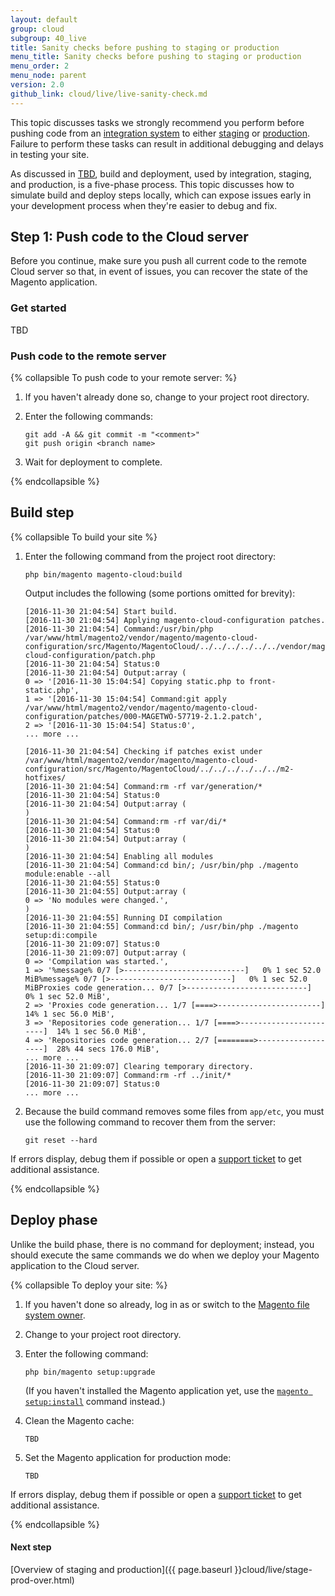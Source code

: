 ```yaml
---
layout: default
group: cloud
subgroup: 40_live
title: Sanity checks before pushing to staging or production
menu_title: Sanity checks before pushing to staging or production
menu_order: 2
menu_node: parent
version: 2.0
github_link: cloud/live/live-sanity-check.md
---
```


This topic discusses tasks we strongly recommend you perform before pushing code from an [integration system]() to either [staging]() or [production](). Failure to perform these tasks can result in additional debugging and delays in testing your site.

As discussed in [TBD](), build and deployment, used by integration, staging, and production, is a five-phase process. This topic discusses how to simulate build and deploy steps locally, which can expose issues early in your development process when they're easier to debug and fix.

## Step 1: Push code to the Cloud server
Before you continue, make sure you push all current code to the remote Cloud server so that, in event of issues, you can recover the state of the Magento application.

### Get started
TBD

### Push code to the remote server

{% collapsible To push code to your remote server: %}

1.	If you haven't already done so, change to your project root directory.
2.	Enter the following commands:

		git add -A && git commit -m "<comment>"
		git push origin <branch name>
3.	Wait for deployment to complete.

{% endcollapsible %}

## Build step

{% collapsible To build your site %}

1.	Enter the following command from the project root directory:

		php bin/magento magento-cloud:build

	Output includes the following (some portions omitted for brevity):

		[2016-11-30 21:04:54] Start build.
		[2016-11-30 21:04:54] Applying magento-cloud-configuration patches.
		[2016-11-30 21:04:54] Command:/usr/bin/php /var/www/html/magento2/vendor/magento/magento-cloud-configuration/src/Magento/MagentoCloud/../../../../../../vendor/magento/magento-cloud-configuration/patch.php
		[2016-11-30 21:04:54] Status:0
		[2016-11-30 21:04:54] Output:array (
  		0 => '[2016-11-30 15:04:54] Copying static.php to front-static.php',
  		1 => '[2016-11-30 15:04:54] Command:git apply /var/www/html/magento2/vendor/magento/magento-cloud-configuration/patches/000-MAGETWO-57719-2.1.2.patch',
  		2 => '[2016-11-30 15:04:54] Status:0',
  		... more ...

		[2016-11-30 21:04:54] Checking if patches exist under /var/www/html/magento2/vendor/magento/magento-cloud-configuration/src/Magento/MagentoCloud/../../../../../../m2-hotfixes/
		[2016-11-30 21:04:54] Command:rm -rf var/generation/*
		[2016-11-30 21:04:54] Status:0
		[2016-11-30 21:04:54] Output:array (
		)
		[2016-11-30 21:04:54] Command:rm -rf var/di/*
		[2016-11-30 21:04:54] Status:0
		[2016-11-30 21:04:54] Output:array (
		)
		[2016-11-30 21:04:54] Enabling all modules
		[2016-11-30 21:04:54] Command:cd bin/; /usr/bin/php ./magento module:enable --all
		[2016-11-30 21:04:55] Status:0
		[2016-11-30 21:04:55] Output:array (
		0 => 'No modules were changed.',
		)
		[2016-11-30 21:04:55] Running DI compilation
		[2016-11-30 21:04:55] Command:cd bin/; /usr/bin/php ./magento setup:di:compile
		[2016-11-30 21:09:07] Status:0
		[2016-11-30 21:09:07] Output:array (
		0 => 'Compilation was started.',
		1 => '%message% 0/7 [>---------------------------]   0% 1 sec 52.0 MiB%message% 0/7 [>---------------------------]   0% 1 sec 52.0 MiBProxies code generation... 0/7 [>---------------------------]   0% 1 sec 52.0 MiB',
		2 => 'Proxies code generation... 1/7 [====>-----------------------]  14% 1 sec 56.0 MiB',
		3 => 'Repositories code generation... 1/7 [====>-----------------------]  14% 1 sec 56.0 MiB',
		4 => 'Repositories code generation... 2/7 [========>-------------------]  28% 44 secs 176.0 MiB',
 		... more ...
		[2016-11-30 21:09:07] Clearing temporary directory.
		[2016-11-30 21:09:07] Command:rm -rf ../init/*
		[2016-11-30 21:09:07] Status:0
		... more ...
3.	Because the build command removes some files from `app/etc`, you must use the following command to recover them from the server:

		git reset --hard

If errors display, debug them if possible or open a [support ticket]() to get additional assistance.

{% endcollapsible %}

## Deploy phase
Unlike the build phase, there is no command for deployment; instead, you should execute the same commands we do when we deploy your Magento application to the Cloud server.

{% collapsible To deploy your site: %}

1.	If you haven't done so already, log in as or switch to the [Magento file system owner]().
2.	Change to your project root directory.
3.	Enter the following command:

		php bin/magento setup:upgrade

	(If you haven't installed the Magento application yet, use the [`magento setup:install`]() command instead.)
4.	Clean the Magento cache:

		TBD
5.	Set the Magento application for production mode:

		TBD

If errors display, debug them if possible or open a [support ticket]() to get additional assistance.


{% endcollapsible %}

#### Next step
[Overview of staging and production]({{ page.baseurl }}cloud/live/stage-prod-over.html)
